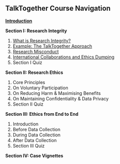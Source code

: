 ## TalkTogether Course Navigation

**[Introduction](intro.md)**

**Section I: Research Integrity**
1. [What is Research Integrity?](integrity.md)
2. [Example: The TalkTogether Approach](integrity-tt.md)
3. [Research Misconduct](integrity-misconduct.md)
4. [International Collaborations and Ethics Dumping](integrity-global.md)
5. Section I Quiz

**Section II: Research Ethics**
1. Core Principles
2. On Voluntary Participation
3. On Reducing Harm & Maximising Benefits
4. On Maintaining Confidentiality & Data Privacy
5. Section II Quiz

**Section III: Ethics from End to End**
1. Introduction
2. Before Data Collection
3. During Data Collection
4. After Data Collection
5. Section III Quiz

**Section IV: Case Vignettes**
